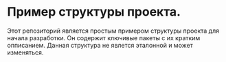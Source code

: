 # Пример структуры проекта.

Этот репозиторий является простым примером структуры проекта для начала
разработки. Он содержит ключивые пакеты с их кратким опписанием. Данная
структура не явлется эталонной и может изменяться.
